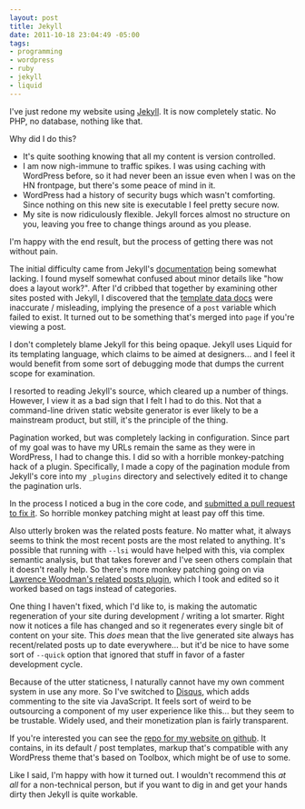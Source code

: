 ```yaml
--- 
layout: post
title: Jekyll
date: 2011-10-18 23:04:49 -05:00
tags: 
- programming
- wordpress
- ruby
- jekyll
- liquid
---
```

I've just redone my website using [Jekyll][jekyll]. It is now completely static. No PHP, no database, nothing like that.

Why did I do this?

 * It's quite soothing knowing that all my content is version controlled.
 * I am now nigh-immune to traffic spikes. I was using caching with WordPress before, so it had never been an issue even when I was on the HN frontpage, but there's some peace of mind in it.
 * WordPress had a history of security bugs which wasn't comforting. Since nothing on this new site is executable I feel pretty secure now.
 * My site is now ridiculously flexible. Jekyll forces almost no structure on you, leaving you free to change things around as you please.

I'm happy with the end result, but the process of getting there was not without pain.

The initial difficulty came from Jekyll's [documentation][jekyll-docs] being somewhat lacking. I found myself somewhat confused about minor details like "how does a layout work?". After I'd cribbed that together by examining other sites posted with Jekyll, I discovered that the [template data docs][jekyll-template-data] were inaccurate / misleading, implying the presence of a `post` variable which failed to exist. It turned out to be something that's merged into `page` if you're viewing a post.

I don't completely blame Jekyll for this being opaque. Jekyll uses Liquid for its templating language, which claims to be aimed at designers... and I feel it would benefit from some sort of debugging mode that dumps the current scope for examination.

I resorted to reading Jekyll's source, which cleared up a number of things. However, I view it as a bad sign that I felt I had to do this. Not that a command-line driven static website generator is ever likely to be a mainstream product, but still, it's the principle of the thing.

Pagination worked, but was completely lacking in configuration. Since part of my goal was to have my URLs remain the same as they were in WordPress, I had to change this. I did so with a horrible monkey-patching hack of a plugin. Specifically, I made a copy of the pagination module from Jekyll's core into my `_plugins` directory and selectively edited it to change the pagination urls.

In the process I noticed a bug in the core code, and [submitted a pull request to fix it][pull-dir-accessor]. So horrible monkey patching might at least pay off this time.

Also utterly broken was the related posts feature. No matter what, it always seems to think the most recent posts are the most related to anything. It's possible that running with `--lsi` would have helped with this, via complex semantic analysis, but that takes forever and I've seen others complain that it doesn't really help. So there's more monkey patching going on via [Lawrence Woodman's related posts plugin][related-posts], which I took and edited so it worked based on tags instead of categories.

One thing I haven't fixed, which I'd like to, is making the automatic regeneration of your site during development / writing a lot smarter. Right now it notices a file has changed and so it regenerates every single bit of content on your site. This *does* mean that the live generated site always has recent/related posts up to date everywhere... but it'd be nice to have some sort of `--quick` option that ignored that stuff in favor of a faster development cycle.

Because of the utter staticness, I naturally cannot have my own comment system in use any more. So I've switched to [Disqus][disqus], which adds commenting to the site via JavaScript. It feels sort of weird to be outsourcing a component of my user experience like this... but they seem to be trustable. Widely used, and their monetization plan is fairly transparent.

If you're interested you can see the [repo for my website on github][dl-github]. It contains, in its default / post templates, markup that's compatible with any WordPress theme that's based on Toolbox, which might be of use to some.

Like I said, I'm happy with how it turned out. I wouldn't recommend this *at all* for a non-technical person, but if you want to dig in and get your hands dirty then Jekyll is quite workable.

[jekyll]: http://jekyllrb.com/
[jekyll-docs]: https://github.com/mojombo/jekyll/wiki/Usage
[jekyll-template-data]: https://github.com/mojombo/jekyll/wiki/Template-Data
[pull-dir-accessor]: https://github.com/mojombo/jekyll/pull/415
[related-posts]: https://github.com/LawrenceWoodman/related_posts-jekyll_plugin
[disqus]: http://disqus.com
[dl-github]: https://github.com/kemayo/davidlynch.org